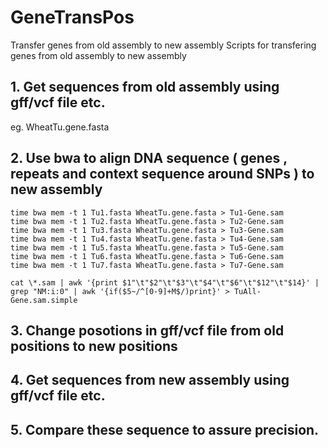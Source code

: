 
# GeneTransPos

Transfer genes from old assembly to new assembly 
Scripts for transfering genes from old assembly to new assembly 

## 1. Get sequences from old assembly using gff/vcf file etc.
eg. WheatTu.gene.fasta

## 2. Use bwa to align DNA sequence ( genes , repeats and context sequence around SNPs ) to new assembly
```
time bwa mem -t 1 Tu1.fasta WheatTu.gene.fasta > Tu1-Gene.sam
time bwa mem -t 1 Tu2.fasta WheatTu.gene.fasta > Tu2-Gene.sam
time bwa mem -t 1 Tu3.fasta WheatTu.gene.fasta > Tu3-Gene.sam
time bwa mem -t 1 Tu4.fasta WheatTu.gene.fasta > Tu4-Gene.sam
time bwa mem -t 1 Tu5.fasta WheatTu.gene.fasta > Tu5-Gene.sam
time bwa mem -t 1 Tu6.fasta WheatTu.gene.fasta > Tu6-Gene.sam
time bwa mem -t 1 Tu7.fasta WheatTu.gene.fasta > Tu7-Gene.sam

cat \*.sam | awk '{print $1"\t"$2"\t"$3"\t"$4"\t"$6"\t"$12"\t"$14}' | grep "NM:i:0" | awk '{if($5~/^[0-9]+M$/)print}' > TuAll-Gene.sam.simple
```

## 3. Change posotions in gff/vcf file from old positions to new positions

## 4. Get sequences from new assembly using gff/vcf file etc.

## 5. Compare these sequence to assure precision.

